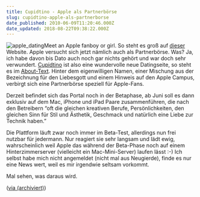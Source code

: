 ```yaml
---
title: Cupidtino - Apple als Partnerbörse
slug: cupidtino-apple-als-partnerborse
date_published: 2010-06-09T11:20:46.000Z
date_updated: 2018-08-22T09:38:22.000Z
---
```


![apple_dating](//picdump.thafaker.de/2010/06/apple_dating.png)Meet an Apple fanboy or girl. So steht es groß auf [dieser](http://cupidtino.com/) Website. Apple versucht sich jetzt nämlich auch als Partnerbörse. Was? Ja, ich habe davon bis Dato auch noch gar nichts gehört und war doch sehr verwundert. [Cupidtino](http://cupidtino.com/) ist also eine wundervolle neue Datingseite, so steht es im [About-Text](http://cupidtino.com/about). Hinter dem eigenwilligen Namen, einer Mischung aus der Bezeichnung für  den Liebesgott und einem Hinweis auf den Apple Campus, verbirgt sich  eine Partnerbörse speziell für Apple-Fans.

Derzeit befindet sich das Portal noch in der Betaphase, ab Juni soll es dann exklusiv auf dem Mac, iPhone  und iPad Paare zusammenführen, die nach den Betreibern “oft die  gleichen kreativen Berufe, Persönlichkeiten, den gleichen Sinn für Stil  und Ästhetik, Geschmack und natürlich eine Liebe zur Technik haben.”

Die Plattform läuft zwar noch immer im Beta-Test, allerdings nun frei nutzbar für jedermann. Nur reagiert sie sehr langsam und lädt ewig, wahrscheinlich weil Apple das während der Beta-Phase noch auf einem Hinterzimmerserver (vielleicht ein Mac-Mini-Server) laufen lässt :-) Ich selbst habe mich nicht angemeldet (nicht mal aus Neugierde), finde es nur eine News wert, weil es mir irgendwie seltsam vorkommt.

Mal sehen, was daraus wird.

([via (archiviert)](http://web.archive.org/web/20100519135355/http://www.macnews.de:80/news/22090/cupidtino-video-wirbt-fur-apple-partnerborse/))
